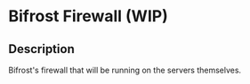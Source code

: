 # Bifrost Firewall (WIP)
## Description
Bifrost's firewall that will be running on the servers themselves.